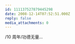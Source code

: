 ```yaml
---
id: 111137527879445298
date: 2008-12-14T07:52:51.000Z
reply: false
media_attachments: 0
---
```


/10 周年/功德无量...

